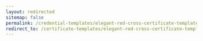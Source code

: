 ```yaml
---
layout: redirected
sitemap: false
permalink: /credential-templates/elegant-red-cross-certificate-template
redirect_to: /certificate-templates/elegant-red-cross-certificate-template
---
```

